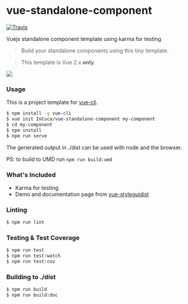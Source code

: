 # vue-standalone-component
[![Travis](https://img.shields.io/travis/InCuca/vue-standalone-component/master.svg)](https://travis-ci.org/InCuca/vue-standalone-component/branches)

Vuejs standalone component template using karma for testing

> Build your standalone components using this tiny template.

> This template is Vue 2.x **only**.

![](https://lh3.googleusercontent.com/tYVDDLYMopULiC3h_Pwiw69RZ85gLSpQQYh5cpOgfvYyMqzZo9Z8cpHLiZ7Jt-Kpnyfa_SNpZSwtokQSTI71r9d9QqH4bymxreVOY0unvKEd0aqCY5YLCwsF_oSvC7sHPEHKsSwJLs4FbneoXd6eZQ4F_Kv7EC_sYTc1KeuoSZrbroh5RwlFw7t2iZDhQnp4rV-STc9plH6hLg1QyPm0ehV6C54szgSoi5PUWXTiIbG63DNXTn3zizkOLpk-BOE-E_uhRmLiNbaggVrfjw-zInqWgouaqV2fQfLkWPs7W6SJHn8IaS9jKVJBF5CN6rv9eQNs7sFr_u9ZwBvU7yVAJq2gLrAD033JdHjx-LZbQI_kCGvXV98yEP7C2OHsIx-IT8n90nbFnAXp7tlAc-mGQeUnEIdnfe4GdILEDP5tYPmu-nKeN7tL6_E-kpN8oIT6tdm2yCEivhQx6CcvDJlpAIG9eGWduwtf2c2Kfx6U0k4bWgCid7X_39KkgDmCbUMt2fdMMfcDVHrGOMWiOVzBbFuKxMbIxbd7J0ty_ZKKa8dFIfhLYdUtRK4bCjf7ZKIqNUy9wwKY=w1600-h794)

### Usage

This is a project template for [vue-cli](https://github.com/vuejs/vue-cli).

```bash
$ npm install -g vue-cli
$ vue init InCuca/vue-standalone-component my-component
$ cd my-component
$ npm install
$ npm run serve
```

The generated output in ./dist can be used with node and the browser.

PS: to build to UMD run `npm run build:umd`

### What's Included

- Karma for testing
- Demo and documentation page from [vue-styleguidist](https://github.com/vue-styleguidist/vue-styleguidist/)

### Linting

```bash
$ npm run lint
```

### Testing & Test Coverage

```bash
$ npm run test
$ npm run test:watch
$ npm run test:cov
```

### Building to ./dist

```bash
$ npm run build
$ npm run build:doc
```
